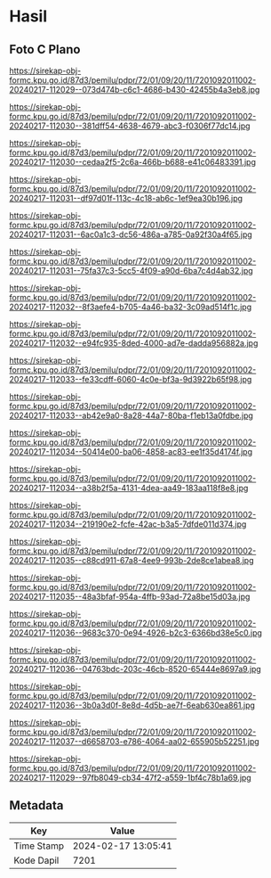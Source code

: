 # Hasil

## Foto C Plano

https://sirekap-obj-formc.kpu.go.id/87d3/pemilu/pdpr/72/01/09/20/11/7201092011002-20240217-112029--073d474b-c6c1-4686-b430-42455b4a3eb8.jpg

https://sirekap-obj-formc.kpu.go.id/87d3/pemilu/pdpr/72/01/09/20/11/7201092011002-20240217-112030--381dff54-4638-4679-abc3-f0306f77dc14.jpg

https://sirekap-obj-formc.kpu.go.id/87d3/pemilu/pdpr/72/01/09/20/11/7201092011002-20240217-112030--cedaa2f5-2c6a-466b-b688-e41c06483391.jpg

https://sirekap-obj-formc.kpu.go.id/87d3/pemilu/pdpr/72/01/09/20/11/7201092011002-20240217-112031--df97d01f-113c-4c18-ab6c-1ef9ea30b196.jpg

https://sirekap-obj-formc.kpu.go.id/87d3/pemilu/pdpr/72/01/09/20/11/7201092011002-20240217-112031--6ac0a1c3-dc56-486a-a785-0a92f30a4f65.jpg

https://sirekap-obj-formc.kpu.go.id/87d3/pemilu/pdpr/72/01/09/20/11/7201092011002-20240217-112031--75fa37c3-5cc5-4f09-a90d-6ba7c4d4ab32.jpg

https://sirekap-obj-formc.kpu.go.id/87d3/pemilu/pdpr/72/01/09/20/11/7201092011002-20240217-112032--8f3aefe4-b705-4a46-ba32-3c09ad514f1c.jpg

https://sirekap-obj-formc.kpu.go.id/87d3/pemilu/pdpr/72/01/09/20/11/7201092011002-20240217-112032--e94fc935-8ded-4000-ad7e-dadda956882a.jpg

https://sirekap-obj-formc.kpu.go.id/87d3/pemilu/pdpr/72/01/09/20/11/7201092011002-20240217-112033--fe33cdff-6060-4c0e-bf3a-9d3922b65f98.jpg

https://sirekap-obj-formc.kpu.go.id/87d3/pemilu/pdpr/72/01/09/20/11/7201092011002-20240217-112033--ab42e9a0-8a28-44a7-80ba-f1eb13a0fdbe.jpg

https://sirekap-obj-formc.kpu.go.id/87d3/pemilu/pdpr/72/01/09/20/11/7201092011002-20240217-112034--50414e00-ba06-4858-ac83-ee1f35d4174f.jpg

https://sirekap-obj-formc.kpu.go.id/87d3/pemilu/pdpr/72/01/09/20/11/7201092011002-20240217-112034--a38b2f5a-4131-4dea-aa49-183aa118f8e8.jpg

https://sirekap-obj-formc.kpu.go.id/87d3/pemilu/pdpr/72/01/09/20/11/7201092011002-20240217-112034--219190e2-fcfe-42ac-b3a5-7dfde011d374.jpg

https://sirekap-obj-formc.kpu.go.id/87d3/pemilu/pdpr/72/01/09/20/11/7201092011002-20240217-112035--c88cd911-67a8-4ee9-993b-2de8ce1abea8.jpg

https://sirekap-obj-formc.kpu.go.id/87d3/pemilu/pdpr/72/01/09/20/11/7201092011002-20240217-112035--48a3bfaf-954a-4ffb-93ad-72a8be15d03a.jpg

https://sirekap-obj-formc.kpu.go.id/87d3/pemilu/pdpr/72/01/09/20/11/7201092011002-20240217-112036--9683c370-0e94-4926-b2c3-6366bd38e5c0.jpg

https://sirekap-obj-formc.kpu.go.id/87d3/pemilu/pdpr/72/01/09/20/11/7201092011002-20240217-112036--04763bdc-203c-46cb-8520-65444e8697a9.jpg

https://sirekap-obj-formc.kpu.go.id/87d3/pemilu/pdpr/72/01/09/20/11/7201092011002-20240217-112036--3b0a3d0f-8e8d-4d5b-ae7f-6eab630ea861.jpg

https://sirekap-obj-formc.kpu.go.id/87d3/pemilu/pdpr/72/01/09/20/11/7201092011002-20240217-112037--d6658703-e786-4064-aa02-655905b52251.jpg

https://sirekap-obj-formc.kpu.go.id/87d3/pemilu/pdpr/72/01/09/20/11/7201092011002-20240217-112029--97fb8049-cb34-47f2-a559-1bf4c78b1a69.jpg


## Metadata

| Key        | Value               |
| ---------- | ------------------- |
| Time Stamp | 2024-02-17 13:05:41 |
| Kode Dapil | 7201                |



